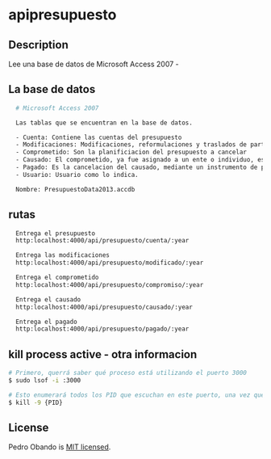 # apipresupuesto

## Description

Lee una base de datos de Microsoft Access 2007 -

## La base de datos

```bash
  # Microsoft Access 2007

  Las tablas que se encuentran en la base de datos.

  - Cuenta: Contiene las cuentas del presupuesto
  - Modificaciones: Modificaciones, reformulaciones y traslados de partida
  - Comprometido: Son la planificiacion del presupuesto a cancelar
  - Causado: El comprometido, ya fue asignado a un ente o individuo, esperando por pago.
  - Pagado: Es la cancelacion del causado, mediante un instrumento de pago.
  - Usuario: Usuario como lo indica.

  Nombre: PresupuestoData2013.accdb
```

## rutas

```bash
  Entrega el presupuesto
  http:localhost:4000/api/presupuesto/cuenta/:year
```

```bash
  Entrega las modificaciones
  http:localhost:4000/api/presupuesto/modificado/:year
```

```bash
  Entrega el comprometido
  http:localhost:4000/api/presupuesto/compromiso/:year
```

```bash
  Entrega el causado
  http:localhost:4000/api/presupuesto/causado/:year
```

```bash
  Entrega el pagado
  http:localhost:4000/api/presupuesto/pagado/:year
```

## kill process active - otra informacion

```bash
# Primero, querrá saber qué proceso está utilizando el puerto 3000
$ sudo lsof -i :3000

# Esto enumerará todos los PID que escuchan en este puerto, una vez que tenga el PID puede terminarlo:
$ kill -9 {PID}
```

## License

Pedro Obando is [MIT licensed](LICENSE).
